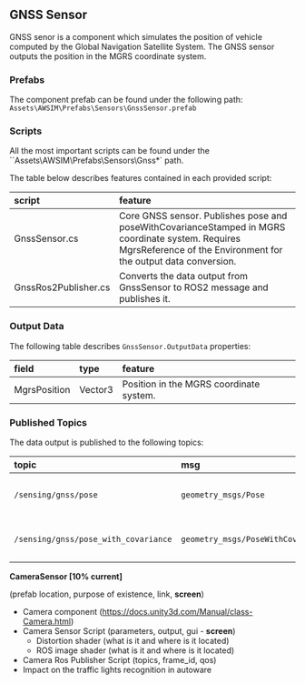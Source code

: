 
## GNSS Sensor

GNSS senor is a component which simulates the position of vehicle computed by the Global Navigation Satellite System. The GNSS sensor outputs the position in the MGRS coordinate system.

### Prefabs

The component prefab can be found under the following path: `Assets\AWSIM\Prefabs\Sensors\GnssSensor.prefab`

### Scripts

All the most important scripts can be found under the ``Assets\AWSIM\Prefabs\Sensors\Gnss\*` path.

The table below describes features contained in each provided script:

| script               | feature                                                                                                                                                             |
| :------------------- | :------------------------------------------------------------------------------------------------------------------------------------------------------------------ |
| GnssSensor.cs        | Core GNSS sensor. Publishes pose and poseWithCovarianceStamped in MGRS coordinate system. Requires MgrsReference of the Environment for the output data conversion. |
| GnssRos2Publisher.cs | Converts the data output from GnssSensor to ROS2 message and publishes it.                                                                                          |

### Output Data

The following table describes `GnssSensor.OutputData` properties:

| field        | type    | feature                                 |
| :----------- | :------ | :-------------------------------------- |
| MgrsPosition | Vector3 | Position in the MGRS coordinate system. |

### Published Topics

The data output is published to the following topics:

| topic                                | msg                                        | frame_id    | hz   | QoS                                   |
| :----------------------------------- | :----------------------------------------- | :---------- | :--- | :------------------------------------ |
| `/sensing/gnss/pose`                 | `geometry_msgs/Pose`                       | `gnss_link` | `1`  | `Reliable`, `Volatile`, `Keep last/1` |
| `/sensing/gnss/pose_with_covariance` | `geometry_msgs/PoseWithCovarianceStamped ` | `gnss_link` | `1`  | `Reliable`, `Volatile`, `Keep last/1` |

**CameraSensor [10% current]**
<!-- TODO copied old, needs to be adjusted a lot (10%) -->

(prefab location, purpose of existence, link, **screen**)

- Camera component (https://docs.unity3d.com/Manual/class-Camera.html)
- Camera Sensor Script (parameters, output, gui - **screen**)
    - Distortion shader (what is it and where is it located)
    - ROS image shader (what is it and where is it located)
- Camera Ros Publisher Script (topics, frame_id, qos)
- Impact on the traffic lights recognition in autoware
